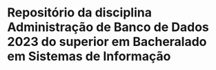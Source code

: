 # Repositório da disciplina Administração de Banco de Dados 2023 do superior em Bacheralado em Sistemas de Informação
